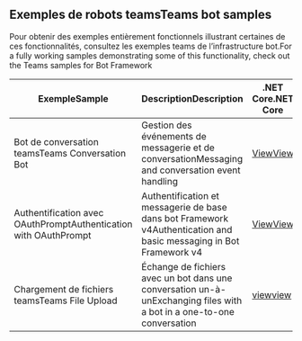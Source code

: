 ## <a name="teams-bot-samples"></a><span data-ttu-id="afa2a-101">Exemples de robots teams</span><span class="sxs-lookup"><span data-stu-id="afa2a-101">Teams bot samples</span></span>

<span data-ttu-id="afa2a-102">Pour obtenir des exemples entièrement fonctionnels illustrant certaines de ces fonctionnalités, consultez les exemples teams de l’infrastructure bot.</span><span class="sxs-lookup"><span data-stu-id="afa2a-102">For a fully working samples demonstrating some of this functionality, check out the Teams samples for Bot Framework</span></span>

| <span data-ttu-id="afa2a-103">Exemple</span><span class="sxs-lookup"><span data-stu-id="afa2a-103">Sample</span></span> | <span data-ttu-id="afa2a-104">Description</span><span class="sxs-lookup"><span data-stu-id="afa2a-104">Description</span></span> | <span data-ttu-id="afa2a-105">.NET Core</span><span class="sxs-lookup"><span data-stu-id="afa2a-105">.NET Core</span></span> | <span data-ttu-id="afa2a-106">JavaScript</span><span class="sxs-lookup"><span data-stu-id="afa2a-106">JavaScript</span></span> | <span data-ttu-id="afa2a-107">Python</span><span class="sxs-lookup"><span data-stu-id="afa2a-107">Python</span></span> |
|--------|------------- |---|---|---|
| <span data-ttu-id="afa2a-108">Bot de conversation teams</span><span class="sxs-lookup"><span data-stu-id="afa2a-108">Teams Conversation Bot</span></span> | <span data-ttu-id="afa2a-109">Gestion des événements de messagerie et de conversation</span><span class="sxs-lookup"><span data-stu-id="afa2a-109">Messaging and conversation event handling</span></span> | [<span data-ttu-id="afa2a-110">View</span><span class="sxs-lookup"><span data-stu-id="afa2a-110">View</span></span>](https://github.com/microsoft/BotBuilder-Samples/tree/master/samples/csharp_dotnetcore/57.teams-conversation-bot)| [<span data-ttu-id="afa2a-111">View</span><span class="sxs-lookup"><span data-stu-id="afa2a-111">View</span></span>](https://github.com/microsoft/BotBuilder-Samples/tree/master/samples/javascript_nodejs/57.teams-conversation-bot)| [<span data-ttu-id="afa2a-112">View</span><span class="sxs-lookup"><span data-stu-id="afa2a-112">View</span></span>](https://github.com/microsoft/BotBuilder-Samples/tree/master/samples/python/57.teams-conversation-bot) | 
| <span data-ttu-id="afa2a-113">Authentification avec OAuthPrompt</span><span class="sxs-lookup"><span data-stu-id="afa2a-113">Authentication with OAuthPrompt</span></span>| <span data-ttu-id="afa2a-114">Authentification et messagerie de base dans bot Framework v4</span><span class="sxs-lookup"><span data-stu-id="afa2a-114">Authentication and basic messaging in Bot Framework v4</span></span> | [<span data-ttu-id="afa2a-115">View</span><span class="sxs-lookup"><span data-stu-id="afa2a-115">View</span></span>](https://github.com/microsoft/BotBuilder-Samples/tree/master/samples/csharp_dotnetcore/46.teams-auth)|[<span data-ttu-id="afa2a-116">View</span><span class="sxs-lookup"><span data-stu-id="afa2a-116">View</span></span>](https://github.com/microsoft/BotBuilder-Samples/tree/master/samples/javascript_nodejs/46.teams-auth)| [<span data-ttu-id="afa2a-117">View</span><span class="sxs-lookup"><span data-stu-id="afa2a-117">View</span></span>](https://github.com/microsoft/BotBuilder-Samples/tree/master/samples/python/46.teams-auth) | 
|<span data-ttu-id="afa2a-118">Chargement de fichiers teams</span><span class="sxs-lookup"><span data-stu-id="afa2a-118">Teams File Upload</span></span> | <span data-ttu-id="afa2a-119">Échange de fichiers avec un bot dans une conversation un-à-un</span><span class="sxs-lookup"><span data-stu-id="afa2a-119">Exchanging files with a bot in a one-to-one conversation</span></span> | [<span data-ttu-id="afa2a-120">view</span><span class="sxs-lookup"><span data-stu-id="afa2a-120">view</span></span>](https://github.com/microsoft/BotBuilder-Samples/tree/master/samples/csharp_dotnetcore/56.teams-file-upload) | [<span data-ttu-id="afa2a-121">view</span><span class="sxs-lookup"><span data-stu-id="afa2a-121">view</span></span>](https://github.com/microsoft/BotBuilder-Samples/tree/master/samples/javascript_nodejs/56.teams-file-upload) | [<span data-ttu-id="afa2a-122">view</span><span class="sxs-lookup"><span data-stu-id="afa2a-122">view</span></span>](https://github.com/microsoft/BotBuilder-Samples/tree/master/samples/python/56.teams-file-upload) | 
